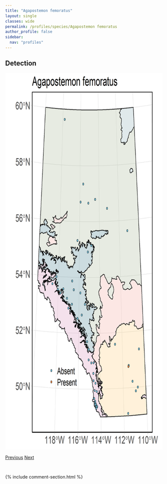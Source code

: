 ```yaml
---
title: "Agapostemon femoratus"
layout: single
classes: wide
permalink: /profiles/species/Agapostemon femoratus
author_profile: false
sidebar:
  nav: "profiles"
---
```


<h2>Detection</h2>

<a href="/assets/figures/species/Agapostemon femoratus/range-map.png">
<img src="/assets/figures/species/Agapostemon femoratus/range-map.png" height = "1200" width = "800">
</a>

<a href="/profiles/species/Vespid wasp" class="pagination--pager" title="PreviousName">Previous</a> <a href="/profiles/species/Agapostemon obliquus" class="pagination--pager" title="NextName">Next</a>

<p>&nbsp;</p>

{% include comment-section.html %}
